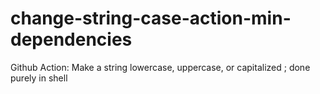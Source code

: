 # change-string-case-action-min-dependencies
 Github Action: Make a string lowercase, uppercase, or capitalized ; done purely in shell
